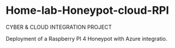 # Home-lab-Honeypot-cloud-RPI
CYBER & CLOUD INTEGRATION PROJECT

Deployment of a Raspberry PI 4 Honeypot with Azure integratio. 
